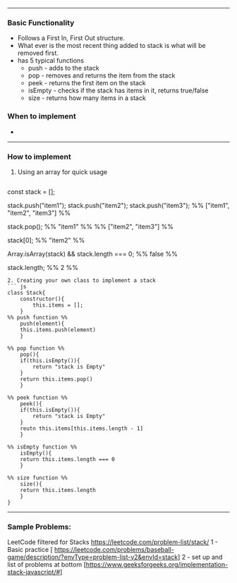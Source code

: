 ----
### Basic Functionality
- Follows a First In, First Out structure.
- What ever is the most recent thing added to stack is what will be removed first.
- has 5 typical functions
	- push - adds to the stack
	- pop - removes and returns the item from the stack
	- peek - returns the first item on the stack
	- isEmpty - checks if the stack has items in it, returns true/false
	- size - returns how many items in a stack
### When to implement
- 
----
### How to implement
1. Using an array for quick usage
	``` js
const stack = [];

stack.push("item1");
stack.push("item2");
stack.push("item3");
%% ["item1", "item2", "item3"] %%

stack.pop();
%% "item1" %%
%% ["item2", "item3"]  %%

stack[0];
%% "item2"  %%

Array.isArray(stack) && stack.length === 0;
%% false %%

stack.length;
%% 2 %%
```
2. Creating your own class to implement a stack
``` js
class Stack{
	constructor(){
		this.items = [];
	}
%% push function %%
	push(element){
	this.items.push(element)
	}

%% pop function %%
	pop(){
	if(this.isEmpty()){
		return "stack is Empty"
	}
	return this.items.pop()
	}

%% peek function %%
	peek(){
	if(this.isEmpty()){
		return "stack is Empty"
	}
	reutn this.items[this.items.length - 1]
	}

%% isEmpty function %%
	isEmpty(){
	return this.items.length === 0
	}

%% size function %%
	size(){
	return this.items.length
	}
}
```
----
### Sample Problems: 
LeetCode filtered for Stacks https://leetcode.com/problem-list/stack/
1 - Basic  practice [ https://leetcode.com/problems/baseball-game/description/?envType=problem-list-v2&envId=stack]
2 - set up and list of problems at bottom [https://www.geeksforgeeks.org/implementation-stack-javascript/#]